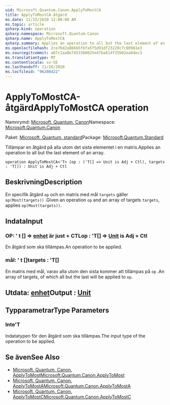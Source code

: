 ```yaml
---
uid: Microsoft.Quantum.Canon.ApplyToMostCA
title: ApplyToMostCA-åtgärd
ms.date: 11/25/2020 12:00:00 AM
ms.topic: article
qsharp.kind: operation
qsharp.namespace: Microsoft.Quantum.Canon
qsharp.name: ApplyToMostCA
qsharp.summary: Applies an operation to all but the last element of an array.
ms.openlocfilehash: 2ce76d2a86665fbfa5f5d91df23220c7c80981e3
ms.sourcegitcommit: a87c1aa8e7453360025e47ba614f25b02ea84ec3
ms.translationtype: MT
ms.contentlocale: sv-SE
ms.lasthandoff: 11/26/2020
ms.locfileid: "96208422"
---
```

# <a name="applytomostca-operation"></a><span data-ttu-id="d2395-102">ApplyToMostCA-åtgärd</span><span class="sxs-lookup"><span data-stu-id="d2395-102">ApplyToMostCA operation</span></span>

<span data-ttu-id="d2395-103">Namnrymd: [Microsoft. Quantum. Canon](xref:Microsoft.Quantum.Canon)</span><span class="sxs-lookup"><span data-stu-id="d2395-103">Namespace: [Microsoft.Quantum.Canon](xref:Microsoft.Quantum.Canon)</span></span>

<span data-ttu-id="d2395-104">Paket: [Microsoft. Quantum. standard](https://nuget.org/packages/Microsoft.Quantum.Standard)</span><span class="sxs-lookup"><span data-stu-id="d2395-104">Package: [Microsoft.Quantum.Standard](https://nuget.org/packages/Microsoft.Quantum.Standard)</span></span>


<span data-ttu-id="d2395-105">Tillämpar en åtgärd på alla utom det sista elementet i en matris.</span><span class="sxs-lookup"><span data-stu-id="d2395-105">Applies an operation to all but the last element of an array.</span></span>

```qsharp
operation ApplyToMostCA<'T> (op : ('T[] => Unit is Adj + Ctl), targets : 'T[]) : Unit is Adj + Ctl
```


## <a name="description"></a><span data-ttu-id="d2395-106">Beskrivning</span><span class="sxs-lookup"><span data-stu-id="d2395-106">Description</span></span>

<span data-ttu-id="d2395-107">En specifik åtgärd `op` och en matris med mål `targets` gäller `op(Most(targets))` .</span><span class="sxs-lookup"><span data-stu-id="d2395-107">Given an operation `op` and an array of targets `targets`, applies `op(Most(targets))`.</span></span>

## <a name="input"></a><span data-ttu-id="d2395-108">Indata</span><span class="sxs-lookup"><span data-stu-id="d2395-108">Input</span></span>

### <a name="op--t--unit--is-adj--ctl"></a><span data-ttu-id="d2395-109">OP: ' t [] => [enhet](xref:microsoft.quantum.lang-ref.unit)  är just + CTL</span><span class="sxs-lookup"><span data-stu-id="d2395-109">op : 'T[] => [Unit](xref:microsoft.quantum.lang-ref.unit)  is Adj + Ctl</span></span>

<span data-ttu-id="d2395-110">En åtgärd som ska tillämpas.</span><span class="sxs-lookup"><span data-stu-id="d2395-110">An operation to be applied.</span></span>


### <a name="targets--t"></a><span data-ttu-id="d2395-111">mål: ' t []</span><span class="sxs-lookup"><span data-stu-id="d2395-111">targets : 'T[]</span></span>

<span data-ttu-id="d2395-112">En matris med mål, varav alla utom den sista kommer att tillämpas på `op` .</span><span class="sxs-lookup"><span data-stu-id="d2395-112">An array of targets, of which all but the last will be applied to `op`.</span></span>



## <a name="output--unit"></a><span data-ttu-id="d2395-113">Utdata: [enhet](xref:microsoft.quantum.lang-ref.unit)</span><span class="sxs-lookup"><span data-stu-id="d2395-113">Output : [Unit](xref:microsoft.quantum.lang-ref.unit)</span></span>



## <a name="type-parameters"></a><span data-ttu-id="d2395-114">Typparametrar</span><span class="sxs-lookup"><span data-stu-id="d2395-114">Type Parameters</span></span>

### <a name="t"></a><span data-ttu-id="d2395-115">Inte</span><span class="sxs-lookup"><span data-stu-id="d2395-115">'T</span></span>

<span data-ttu-id="d2395-116">Indatatypen för den åtgärd som ska tillämpas.</span><span class="sxs-lookup"><span data-stu-id="d2395-116">The input type of the operation to be applied.</span></span>

## <a name="see-also"></a><span data-ttu-id="d2395-117">Se även</span><span class="sxs-lookup"><span data-stu-id="d2395-117">See Also</span></span>

- [<span data-ttu-id="d2395-118">Microsoft. Quantum. Canon. ApplyToMost</span><span class="sxs-lookup"><span data-stu-id="d2395-118">Microsoft.Quantum.Canon.ApplyToMost</span></span>](xref:Microsoft.Quantum.Canon.ApplyToMost)
- [<span data-ttu-id="d2395-119">Microsoft. Quantum. Canon. ApplyToMostA</span><span class="sxs-lookup"><span data-stu-id="d2395-119">Microsoft.Quantum.Canon.ApplyToMostA</span></span>](xref:Microsoft.Quantum.Canon.ApplyToMostA)
- [<span data-ttu-id="d2395-120">Microsoft. Quantum. Canon. ApplyToMostC</span><span class="sxs-lookup"><span data-stu-id="d2395-120">Microsoft.Quantum.Canon.ApplyToMostC</span></span>](xref:Microsoft.Quantum.Canon.ApplyToMostC)